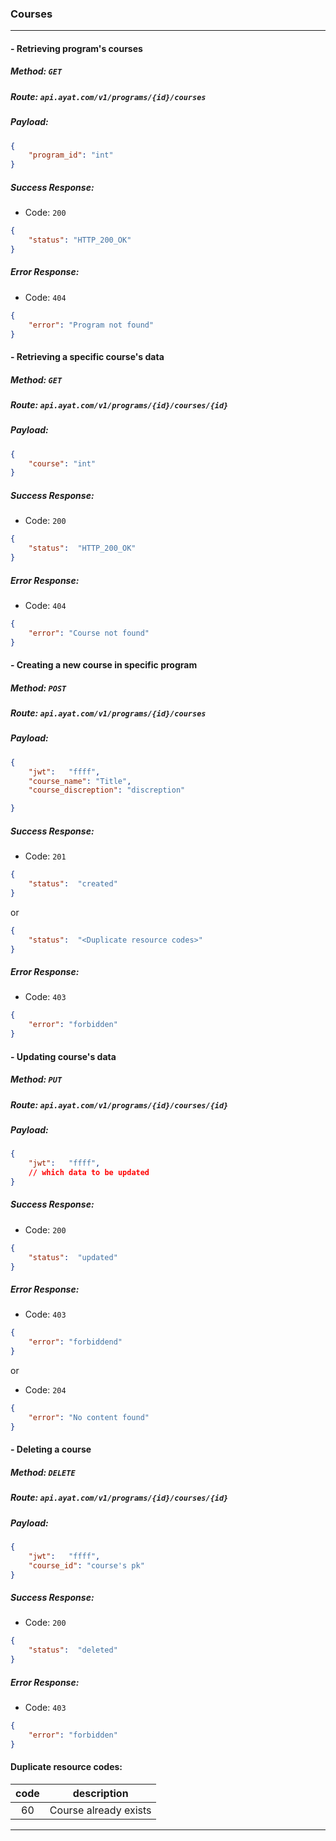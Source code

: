 ### Courses
<hr />


#### - Retrieving program's courses   
##### Method: `GET`
##### Route: `api.ayat.com/v1/programs/{id}/courses`
##### Payload:
```json
{
    "program_id": "int"
}
```         
##### Success Response:
- Code: `200`
```json
{
    "status": "HTTP_200_OK"
}
```
##### Error Response:
- Code: `404`
```json
{
    "error": "Program not found"
}
```  


#### - Retrieving a specific course's data
##### Method: `GET`
##### Route: `api.ayat.com/v1/programs/{id}/courses/{id}`  
##### Payload: 
```json
{
    "course": "int"
}
````         
##### Success Response:
- Code: `200`
```json
{
    "status":  "HTTP_200_OK"
}
```
##### Error Response:
- Code: `404`
```json
{
    "error": "Course not found"
}
```


#### - Creating a new course in specific program
##### Method: `POST`
##### Route: `api.ayat.com/v1/programs/{id}/courses`
##### Payload: 
```json 
{
    "jwt":   "ffff",
    "course_name": "Title",
    "course_discreption": "discreption"

}
````         
##### Success Response:
- Code: `201`
```json
{
    "status":  "created"
}
```
or
```Json
{
    "status":  "<Duplicate resource codes>"
}
```
##### Error Response:
- Code: `403`
```json
{
    "error": "forbidden"
}
```  


#### - Updating course's data
##### Method: `PUT`
##### Route: `api.ayat.com/v1/programs/{id}/courses/{id}`
##### Payload: 
```json
{
    "jwt":   "ffff",
    // which data to be updated
}
````         
##### Success Response:
- Code: `200` 
```json
{
    "status":  "updated"              
}
```
##### Error Response:
- Code: `403`
```json
{
    "error": "forbiddend"
}
```
or
- Code: `204`
```json
{
    "error": "No content found"
}
```


#### - Deleting a course
##### Method: `DELETE`
##### Route: `api.ayat.com/v1/programs/{id}/courses/{id}`
##### Payload: 
```json
{
    "jwt":   "ffff",
    "course_id": "course's pk"
}
````         
##### Success Response:
- Code: `200` 
```Json
{
    "status":  "deleted"              
}
```
##### Error Response:
- Code: `403`
```json
{
    "error": "forbidden"
}
```


#### Duplicate resource codes:
| code  |      description      |
|:-----:|:---------------------:|
|   60  | Course already exists |

<hr />
